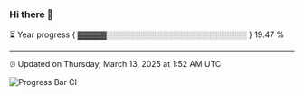 ### Hi there 👋

⏳ Year progress { ▓▓▓▓▓░░░░░░░░░░░░░░░░░░░░░░░░░ } 19.47 %

---

⏰ Updated on Thursday, March 13, 2025 at 1:52 AM UTC

![Progress Bar CI](https://github.com/arthurbuhl/arthurbuhl/workflows/Progress%20Bar%20CI/badge.svg)
